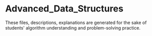 # Advanced_Data_Structures
These files, descriptions, explanations are generated for the sake of students' algorithm understanding and problem-solving practice.
